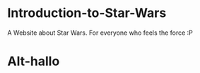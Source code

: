 # Introduction-to-Star-Wars
A Website about Star Wars. For everyone who feels the force :P

Alt-hallo
=========
